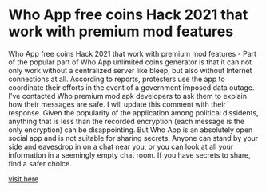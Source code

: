 # Who App free coins Hack 2021 that work with premium mod features

Who App free coins Hack 2021 that work with premium mod features - Part of the popular part of Who App unlimited coins generator is that it can not only work without a centralized server like bleep, but also without Internet connections at all. According to reports, protesters use the app to coordinate their efforts in the event of a government imposed data outage. I've contacted Who premium mod apk developers to ask them to explain how their messages are safe. I will update this comment with their response. Given the popularity of the application among political dissidents, anything that is less than the recorded encryption (each message is the only encryption) can be disappointing. But Who App is an absolutely open social app and is not suitable for sharing secrets. Anyone can stand by your side and eavesdrop in on a chat near you, or you can look at all your information in a seemingly empty chat room. If you have secrets to share, find a safer choice.

<a href="https://apptune.xyz/who/">visit here</a>
